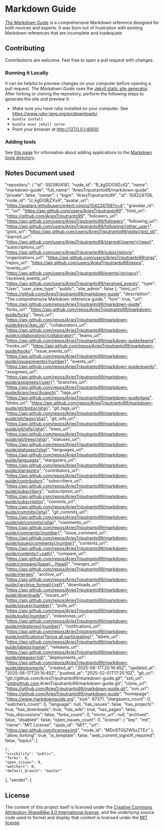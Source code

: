 # Markdown Guide

*[The Markdown Guide](https://www.markdownguide.org)* is a comprehensive Markdown reference designed for both novices and experts. It was born out of frustration with existing Markdown references that are incomplete and inadequate.

## Contributing

Contributions are welcome. Feel free to open a pull request with changes.

### Running it Locally

It can be helpful to preview changes on your computer before opening a pull request. *The Markdown Guide* uses the [Jekyll static site generator](http://jekyllrb.com/). After forking or cloning the repository, perform the following steps to generate the site and preview it:

- Make sure you have ruby installed on your computer. See https://www.ruby-lang.org/en/downloads/
- `bundle install`
- `bundle exec jekyll serve`
- Point your browser at http://127.0.0.1:4000/

### Adding tools

See [this page](https://github.com/mattcone/markdown-guide/wiki/Markdown-tool-directory) for information about adding applications to the [Markdown tools directory](https://www.markdownguide.org/tools/).

## Notes Document used
  "repository": {
    "id": 1003904181,
    "node_id": "R_kgDOO9ZctQ",
    "name": "markdown-guide",
    "full_name": "AriesTriputranto99/markdown-guide",
    "private": false,
    "owner": {
      "login": "AriesTriputranto99",
      "id": 104224708,
      "node_id": "U_kgDOBjZXxA",
      "avatar_url": "https://avatars.githubusercontent.com/u/104224708?v=4",
      "gravatar_id": "",
      "url": "https://api.github.com/users/AriesTriputranto99",
      "html_url": "https://github.com/AriesTriputranto99",
      "followers_url": "https://api.github.com/users/AriesTriputranto99/followers",
      "following_url": "https://api.github.com/users/AriesTriputranto99/following{/other_user}",
      "gists_url": "https://api.github.com/users/AriesTriputranto99/gists{/gist_id}",
      "starred_url": "https://api.github.com/users/AriesTriputranto99/starred{/owner}{/repo}",
      "subscriptions_url": "https://api.github.com/users/AriesTriputranto99/subscriptions",
      "organizations_url": "https://api.github.com/users/AriesTriputranto99/orgs",
      "repos_url": "https://api.github.com/users/AriesTriputranto99/repos",
      "events_url": "https://api.github.com/users/AriesTriputranto99/events{/privacy}",
      "received_events_url": "https://api.github.com/users/AriesTriputranto99/received_events",
      "type": "User",
      "user_view_type": "public",
      "site_admin": false
    },
    "html_url": "https://github.com/AriesTriputranto99/markdown-guide",
    "description": "The comprehensive Markdown reference guide.",
    "fork": true,
    "url": "https://api.github.com/repos/AriesTriputranto99/markdown-guide",
    "forks_url": "https://api.github.com/repos/AriesTriputranto99/markdown-guide/forks",
    "keys_url": "https://api.github.com/repos/AriesTriputranto99/markdown-guide/keys{/key_id}",
    "collaborators_url": "https://api.github.com/repos/AriesTriputranto99/markdown-guide/collaborators{/collaborator}",
    "teams_url": "https://api.github.com/repos/AriesTriputranto99/markdown-guide/teams",
    "hooks_url": "https://api.github.com/repos/AriesTriputranto99/markdown-guide/hooks",
    "issue_events_url": "https://api.github.com/repos/AriesTriputranto99/markdown-guide/issues/events{/number}",
    "events_url": "https://api.github.com/repos/AriesTriputranto99/markdown-guide/events",
    "assignees_url": "https://api.github.com/repos/AriesTriputranto99/markdown-guide/assignees{/user}",
    "branches_url": "https://api.github.com/repos/AriesTriputranto99/markdown-guide/branches{/branch}",
    "tags_url": "https://api.github.com/repos/AriesTriputranto99/markdown-guide/tags",
    "blobs_url": "https://api.github.com/repos/AriesTriputranto99/markdown-guide/git/blobs{/sha}",
    "git_tags_url": "https://api.github.com/repos/AriesTriputranto99/markdown-guide/git/tags{/sha}",
    "git_refs_url": "https://api.github.com/repos/AriesTriputranto99/markdown-guide/git/refs{/sha}",
    "trees_url": "https://api.github.com/repos/AriesTriputranto99/markdown-guide/git/trees{/sha}",
    "statuses_url": "https://api.github.com/repos/AriesTriputranto99/markdown-guide/statuses/{sha}",
    "languages_url": "https://api.github.com/repos/AriesTriputranto99/markdown-guide/languages",
    "stargazers_url": "https://api.github.com/repos/AriesTriputranto99/markdown-guide/stargazers",
    "contributors_url": "https://api.github.com/repos/AriesTriputranto99/markdown-guide/contributors",
    "subscribers_url": "https://api.github.com/repos/AriesTriputranto99/markdown-guide/subscribers",
    "subscription_url": "https://api.github.com/repos/AriesTriputranto99/markdown-guide/subscription",
    "commits_url": "https://api.github.com/repos/AriesTriputranto99/markdown-guide/commits{/sha}",
    "git_commits_url": "https://api.github.com/repos/AriesTriputranto99/markdown-guide/git/commits{/sha}",
    "comments_url": "https://api.github.com/repos/AriesTriputranto99/markdown-guide/comments{/number}",
    "issue_comment_url": "https://api.github.com/repos/AriesTriputranto99/markdown-guide/issues/comments{/number}",
    "contents_url": "https://api.github.com/repos/AriesTriputranto99/markdown-guide/contents/{+path}",
    "compare_url": "https://api.github.com/repos/AriesTriputranto99/markdown-guide/compare/{base}...{head}",
    "merges_url": "https://api.github.com/repos/AriesTriputranto99/markdown-guide/merges",
    "archive_url": "https://api.github.com/repos/AriesTriputranto99/markdown-guide/{archive_format}{/ref}",
    "downloads_url": "https://api.github.com/repos/AriesTriputranto99/markdown-guide/downloads",
    "issues_url": "https://api.github.com/repos/AriesTriputranto99/markdown-guide/issues{/number}",
    "pulls_url": "https://api.github.com/repos/AriesTriputranto99/markdown-guide/pulls{/number}",
    "milestones_url": "https://api.github.com/repos/AriesTriputranto99/markdown-guide/milestones{/number}",
    "notifications_url": "https://api.github.com/repos/AriesTriputranto99/markdown-guide/notifications{?since,all,participating}",
    "labels_url": "https://api.github.com/repos/AriesTriputranto99/markdown-guide/labels{/name}",
    "releases_url": "https://api.github.com/repos/AriesTriputranto99/markdown-guide/releases{/id}",
    "deployments_url": "https://api.github.com/repos/AriesTriputranto99/markdown-guide/deployments",
    "created_at": "2025-06-17T20:16:45Z",
    "updated_at": "2025-06-17T20:16:45Z",
    "pushed_at": "2025-02-01T17:25:10Z",
    "git_url": "git://github.com/AriesTriputranto99/markdown-guide.git",
    "ssh_url": "git@github.com:AriesTriputranto99/markdown-guide.git",
    "clone_url": "https://github.com/AriesTriputranto99/markdown-guide.git",
    "svn_url": "https://github.com/AriesTriputranto99/markdown-guide",
    "homepage": "https://www.markdownguide.org",
    "size": 87371,
    "stargazers_count": 0,
    "watchers_count": 0,
    "language": null,
    "has_issues": false,
    "has_projects": true,
    "has_downloads": true,
    "has_wiki": true,
    "has_pages": false,
    "has_discussions": false,
    "forks_count": 0,
    "mirror_url": null,
    "archived": false,
    "disabled": false,
    "open_issues_count": 0,
    "license": {
      "key": "mit",
      "name": "MIT License",
      "spdx_id": "MIT",
      "url": "https://api.github.com/licenses/mit",
      "node_id": "MDc6TGljZW5zZTEz"
    },
    "allow_forking": true,
    "is_template": false,
    "web_commit_signoff_required": false,
    "topics": [

    ],
    "visibility": "public",
    "forks": 0,
    "open_issues": 0,
    "watchers": 0,
    "default_branch": "master"
  },
  "sender": {

## License

The content of this project itself is licensed under the [Creative Commons Attribution-ShareAlike 4.0 International license](https://creativecommons.org/licenses/by-sa/4.0/), and the underlying source code used to format and display that content is licensed under the [MIT license](LICENSE.txt).
